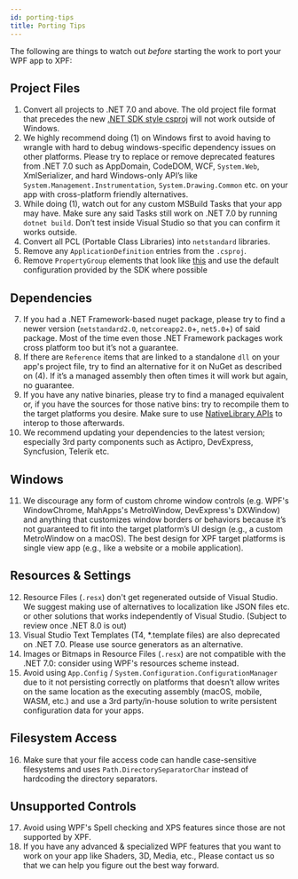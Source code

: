 ```yaml
---
id: porting-tips
title: Porting Tips
---
```


The following are things to watch out *before* starting the work to port your WPF app to XPF:

## Project Files

1. Convert all projects to .NET 7.0 and above. The old project file format that precedes the new [.NET SDK style csproj](https://web.archive.org/web/20230712075209/https://learn.microsoft.com/en-us/dotnet/core/project-sdk/overview) will not work outside of Windows.
2. We highly recommend doing (1) on Windows first to avoid having to wrangle with hard to debug windows-specific dependency issues on other platforms. Please try to replace or remove deprecated features from .NET 7.0 such as AppDomain, CodeDOM, WCF, `System.Web`, XmlSerializer, and hard Windows-only API’s like `System.Management.Instrumentation`, `System.Drawing.Common` etc. on your app with cross-platform friendly alternatives.
3. While doing (1), watch out for any custom MSBuild Tasks that your app may have. Make sure any said Tasks still work on .NET 7.0 by running `dotnet build`. Don’t test inside Visual Studio so that you can confirm it works outside.
4. Convert all PCL (Portable Class Libraries) into `netstandard` libraries.
5. Remove any `ApplicationDefinition` entries from the `.csproj`.
6. Remove `PropertyGroup` elements that look like [this](https://github.com/microsoft/WPF-Samples/blob/main/Clipboard/ClipboardViewer/ClipboardViewer.csproj#L7-L18) and use the default configuration provided by the SDK where possible

## Dependencies

7. If you had a .NET Framework-based nuget package, please try to find a newer version (`netstandard2.0`, `netcoreapp2.0`+, `net5.0`+) of said package. Most of the time even those .NET Framework packages work cross platform too but it’s not a guarantee. 
8. If there are `Reference` items that are linked to a standalone `dll` on your app's project file, try to find an alternative for it on NuGet as described on (4). If it’s a managed assembly then often times it will work but again, no guarantee.
9. If you have any native binaries, please try to find a managed equivalent or, if you have the sources for those native bins: try to recompile them to the target platforms you desire. Make sure to use [NativeLibrary APIs](https://web.archive.org/web/20230326113052/https://developers.redhat.com/blog/2019/09/06/interacting-with-native-libraries-in-net-core-3-0) to interop to those afterwards.
10. We recommend updating your dependencies to the latest version; especially 3rd party components such as Actipro, DevExpress, Syncfusion, Telerik etc.

## Windows

11. We discourage any form of custom chrome window controls (e.g. WPF's WindowChrome, MahApps's MetroWindow, DevExpress's DXWindow) and anything that customizes window borders or behaviors because it’s not guaranteed to fit into the target platform’s UI design (e.g., a custom MetroWindow on a macOS). The best design for XPF target platforms is single view app (e.g., like a website or a mobile application).

## Resources & Settings

12. Resource Files (`.resx`) don't get regenerated outside of Visual Studio. We suggest making use of alternatives to localization like JSON files etc. or other solutions that works independently of Visual Studio. (Subject to review once .NET 8.0 is out)
13. Visual Studio Text Templates (T4, *.template files) are also deprecated on .NET 7.0. Please use source generators as an alternative.
14. Images or Bitmaps in Resource Files (`.resx`) are not compatible with the .NET 7.0: consider using WPF's resources scheme instead.
15. Avoid using `App.Config` / `System.Configuration.ConfigurationManager` due to it not persisting correctly on platforms that doesn’t allow writes on the same location as the executing assembly (macOS, mobile, WASM, etc.) and use a 3rd party/in-house solution to write persistent configuration data for your apps. 

## Filesystem Access

16. Make sure that your file access code can handle case-sensitive filesystems and uses `Path.DirectorySeparatorChar` instead of hardcoding the directory separators. 

## Unsupported Controls

17. Avoid using WPF's Spell checking and XPS features since those are not supported by XPF.
18. If you have any advanced & specialized WPF features that you want to work on your app like Shaders, 3D, Media, etc., Please contact us so that we can help you figure out the best way forward.